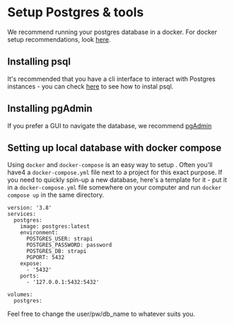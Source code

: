# Setup Postgres & tools

We recommend running your postgres database in a docker. For docker setup recommendations, look [here](docker-setup).

## Installing psql

It's recommended that you have a cli interface to interact with Postgres instances - you can check [here](https://www.timescale.com/blog/how-to-install-psql-on-mac-ubuntu-debian-windows/) to see how to instal psql.

## Installing pgAdmin

If you prefer a GUI to navigate the database, we recommend [pgAdmin](https://www.pgadmin.org/)

## Setting up local database with docker compose

Using `docker` and `docker-compose` is an easy way to setup . Often you'll have4 a `docker-compose.yml` file next to a project for this exact purpose. If you need to quickly spin-up a new database, here's a template for it - put it in a `docker-compose.yml` file somewhere on your computer and run `docker compose up` in the same directory.

```
version: '3.8'
services:
  postgres:
    image: postgres:latest
    environment:
      POSTGRES_USER: strapi
      POSTGRES_PASSWORD: password
      POSTGRES_DB: strapi
      PGPORT: 5432
    expose:
      - '5432'
    ports:
      - '127.0.0.1:5432:5432'

volumes:
  postgres:
```

Feel free to change the user/pw/db_name to whatever suits you.
